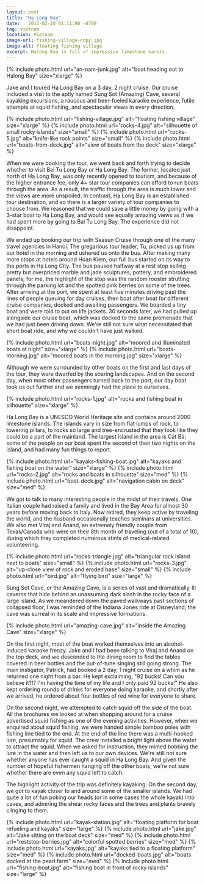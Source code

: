 ```yaml
---
layout: post
title: "Hạ Long Bay"
date:   2017-02-10 01:11:00 -0700
tag: vietnam
location: Vietnam
image-url: fishing-village-copy.jpg
image-alt: floating fishing village
excerpt: Halong Bay is full of impressive limestone karsts.
---
```

<div class='img-gallery'>
{% include photo.html url="an-nam-junk.jpg" alt="boat heading out to Halong Bay" size="xlarge" %}
</div>

Jake and I toured Hạ Long Bay on a 3 day, 2 night cruise. Our cruise included a visit to the aptly named Sung Sot (Amazing) Cave, several kayaking excursions, a raucous and beer-fueled karaoke experience, futile attempts at squid fishing, and spectacular views in every direction.

<div class='img-gallery'>
{% include photo.html url="fishing-village.jpg" alt="floating fishing village" size="xlarge" %}
{% include photo.html url="rocks-4.jpg" alt="silhouette of small rocky islands" size="small" %}
{% include photo.html url="rocks-5.jpg" alt="knife-like rock points" size="small" %}
{% include photo.html url="boats-from-deck.jpg" alt="view of boats from the deck" size="xlarge" %}
</div>

When we were booking the tour, we went back and forth trying to decide whether to visit Bai Tu Long Bay or Hạ Long Bay. The former, located just north of Hạ Long Bay, was only recently opened to tourism, and because of the higher entrance fee, only 4+ star tour companies can afford to run boats through the area. As a result, the traffic through the area is much lower and the views are more unspoiled. In contrast, Hạ Long Bay is an established tour destination, and so there is a larger variety of tour companies to choose from. We reasoned that we could save a little money by going with a 3-star boat to Hạ Long Bay, and would see equally amazing views as if we had spent more by going to Bai Tu Long Bay. The experience did not disappoint.

We ended up booking our trip with Seasun Cruise through one of the many travel agencies in Hanoi. The gregarious tour leader, Tu, picked us up from our hotel in the morning and ushered us onto the bus. After making many more stops at hotels around Hoan Kiem, our full bus started on its way to the ports in Hạ Long City. The bus paused halfway at a rest stop selling pretty but overpriced marble and jade sculptures, pottery, and embroidered panels; for me, the highlight of the stop was the random rooster strutting through the parking lot and the spotted pink berries on some of the trees. After arriving at the port, we spent at least five minutes driving past the lines of people queuing for day cruises, then boat after boat for different cruise companies, docked and awaiting passengers. We boarded a tiny boat and were told to put on life jackets. 30 seconds later, we had pulled up alongside our cruise boat, which was docked to the same promenade that we had just been driving down. We're still not sure what necessitated that short boat ride, and why we couldn't have just walked.

<div class='img-gallery'>
{% include photo.html url="boats-night.jpg" alt="moored and illuminated boats at night" size="xlarge" %}
{% include photo.html url="boats-morning.jpg" alt="moored boats in the morning.jpg" size="xlarge" %}
</div>

Although we were surrounded by other boats on the first and last days of the tour, they were dwarfed by the soaring landscapes. And on the second day, when most other passengers turned back to the port, our day boat took us out further and we seemingly had the place to ourselves.

<div class='img-gallery'>
{% include photo.html url="rocks-1.jpg" alt="rocks and fishing boat in silhouette" size="xlarge" %}
</div>

Hạ Long Bay is a UNESCO World Heritage site and contains around 2000 limestone islands. The islands vary in size from flat lumps of rock, to towering pillars, to rocks so large and tree-encrusted that they look like they could be a part of the mainland. The largest island in the area is Cát Bà; some of the people on our boat spent the second of their two nights on the island, and had many fun things to report.

<div class='img-gallery'>
{% include photo.html url="kayaks-fishing-boat.jpg" alt="kayaks and fishing boat on the water" size="xlarge" %}
{% include photo.html url="rocks-2.jpg" alt="rocks and boats in silhouette" size="med" %}
{% include photo.html url="boat-deck.jpg" alt="navigation cabin on deck" size="med" %}
</div>

We got to talk to many interesting people in the midst of their travels. One Italian couple had raised a family and lived in the Bay Area for almost 30 years before moving back to Italy. Now retired, they keep active by traveling the world, and the husband occasionally teaches seminars at universities. We also met Viraj and Anand, an extremely friendly couple from Texas/Canada who were on their 8th month of traveling (out of a total of 10), during which they completed numerous stints of medical-related volunteering.

<div class='img-gallery'>
{% include photo.html url="rocks-triangle.jpg" alt="triangular rock island next to boats" size="small" %}
{% include photo.html url="rocks-3.jpg" alt="up-close view of rock and eroded base" size="small" %}
{% include photo.html url="bird.jpg" alt="flying bird" size="large" %}
</div>

Sung Sot Cave, or the Amazing Cave, is a series of vast and dramatically-lit caverns that hide behind an unassuming dark slash in the rocky face of a large island. As we meandered down the paved walkways past sections of collapsed floor, I was reminded of the Indiana Jones ride at Disneyland; the cave was surreal in its scale and impressive formations.

<div class='img-gallery'>
{% include photo.html url="amazing-cave.jpg" alt="inside the Amazing Cave" size="xlarge" %}
</div>

On the first night, most of the boat worked themselves into an alcohol-induced karaoke frenzy. Jake and I had been talking to Viraj and Anand on the top deck, and we descended to the dining room to find the tables covered in beer bottles and the out-of-tune singing still going strong. The main instigator, Patrick, had booked a 2 day, 1 night cruise on a whim as he returned one night from a bar. He kept exclaiming, "92 bucks! Can you believe it?!? I'm having the time of my life and I only paid 92 bucks!" He also kept ordering rounds of drinks for everyone doing karaoke, and shortly after we arrived, he ordered about four bottles of red wine for everyone to share.

On the second night, we attempted to catch squid off the side of the boat. All the brochures we looked at when shopping around for a cruise advertised squid fishing as one of the evening activities. However, when we enquired about squid fishing, we were handed simple bamboo poles with fishing line tied to the end. At the end of the line there was a multi-hooked lure, presumably for squid. The crew installed a bright light above the water to attract the squid. When we asked for instruction, they mimed bobbing the lure in the water and then left us to our own devices. We're still not sure whether anyone has ever caught a squid in Hạ Long Bay. And given the number of hopeful fishermen hanging off the other boats, we're not sure whether there are even any squid left to catch.

The highlight activity of the trip was definitely kayaking. On the second day, we got to kayak closer to and around some of the smaller islands. We had quite a lot of fun poking our heads (or in some cases the whole kayak) into caves, and admiring the shear rocky faces and the trees and plants bravely clinging to them.

<div class='img-gallery'>
{% include photo.html url="kayak-station.jpg" alt="floating platform for boat refueling and kayaks" size="large" %}
{% include photo.html url="jake.jpg" alt="Jake sitting on the boat deck" size="med" %}
{% include photo.html url="reststop-berries.jpg" alt="colorful spotted berries" size="med" %}
{% include photo.html url="kayaks.jpg" alt="kayaks tied to a floating platform" size="med" %}
{% include photo.html url="docked-boats.jpg" alt="boats docked at the pearl farm" size="med" %}
{% include photo.html url="fishing-boat.jpg" alt="fishing boat in front of rocky islands" size="large" %}
</div>

